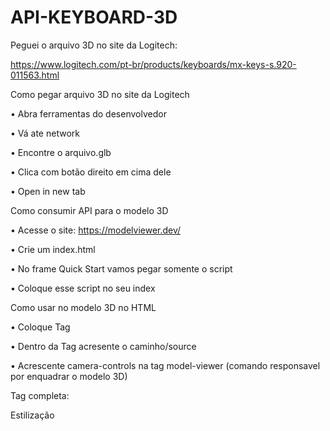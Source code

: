 # API-KEYBOARD-3D

Peguei o arquivo 3D no site da Logitech:

https://www.logitech.com/pt-br/products/keyboards/mx-keys-s.920-011563.html



Como pegar arquivo 3D no site da Logitech

• Abra ferramentas do desenvolvedor

• Vá ate network

• Encontre o arquivo.glb

• Clica com botão direito em cima dele

• Open in new tab



Como consumir API para o modelo 3D

• Acesse o site: https://modelviewer.dev/

• Crie um index.html

• No frame Quick Start vamos pegar somente o script

<!-- Import the component -->
<script type="module" src="https://ajax.googleapis.com/ajax/libs/model-viewer/3.1.1/model-viewer.min.js"></script>

• Coloque esse script no seu index


Como usar no modelo 3D no HTML

• Coloque Tag <model-viewer></model-viewer>

• Dentro da Tag acresente o caminho/source <model-viewer scr="..."></model-viewer>

• Acrescente camera-controls na tag model-viewer
(comando responsavel por enquadrar o modelo 3D)

Tag completa:

<model-viewer src="mxkeyss-graphite-ar-360.glb" camera-controls></model-viewer>

Estilização

